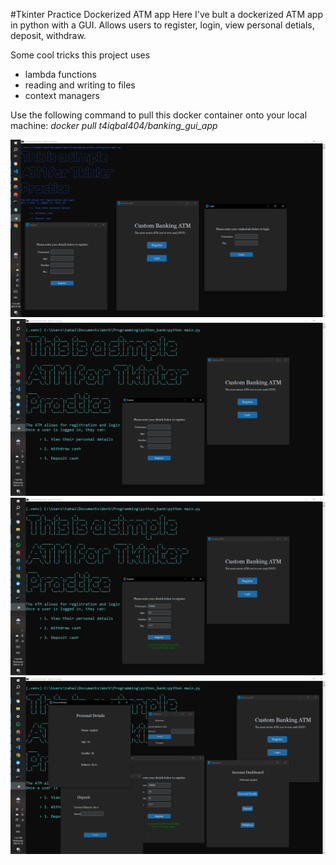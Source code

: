#Tkinter Practice Dockerized ATM app
Here I've bult a dockerized ATM app in python with a GUI. 
Allows users to register, login, view personal detials, deposit, withdraw.

Some cool tricks this project uses
- lambda functions
- reading and writing to files
- context managers

Use the following command to pull this docker container onto your local machine: *docker pull t4iqbal404/banking_gui_app*

![My Image](README_images/1.png)
![My Image](README_images/2.png)
![My Image](README_images/3.png)
![My Image](README_images/4.png)
